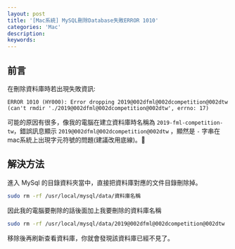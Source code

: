 ```yaml
---
layout: post
title: '[Mac系統] MySQL刪除Database失敗ERROR 1010'
categories: 'Mac'
description:
keywords: 
---
```


## 前言
在刪除資料庫時若出現失敗資訊:

```
ERROR 1010 (HY000): Error dropping 2019@002dfml@002dcompetition@002dtw (can't rmdir './2019@002dfml@002dcompetition@002dtw', errno: 17)
``` 
可能的原因有很多，像我的電腦在建立資料庫時名稱為 `2019-fml-competition-tw`，錯誤訊息顯示 `2019@002dfml@002dcompetition@002dtw` ，顯然是 `-` 字串在 mac系統上出現字元符號的問題(建議改用底線)。

## 解決方法
進入 MySql 的目錄資料夾當中，直接把資料庫對應的文件目錄刪除掉。

```bash
sudo rm -rf /usr/local/mysql/data/資料庫名稱
```

因此我的電腦要刪除的話後面加上我要刪除的資料庫名稱

```bash
sudo rm -rf /usr/local/mysql/data/2019@002dfml@002dcompetition@002dtw
```

移除後再刷新查看資料庫，你就會發現該資料庫已經不見了。

